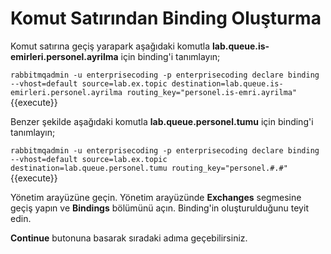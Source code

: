 # Komut Satırından Binding Oluşturma

Komut satırına geçiş yarapark aşağıdaki komutla **lab.queue.is-emirleri.personel.ayrilma** için binding'i tanımlayın;

`rabbitmqadmin -u enterprisecoding -p enterprisecoding declare binding --vhost=default source=lab.ex.topic destination=lab.queue.is-emirleri.personel.ayrilma routing_key="personel.is-emri.ayrilma"`{{execute}}

Benzer şekilde aşağıdaki komutla **lab.queue.personel.tumu** için binding'i tanımlayın;

`rabbitmqadmin -u enterprisecoding -p enterprisecoding declare binding --vhost=default source=lab.ex.topic destination=lab.queue.personel.tumu routing_key="personel.#.#"`{{execute}}

Yönetim arayüzüne geçin. Yönetim arayüzünde **Exchanges** segmesine geçiş yapın ve **Bindings** bölümünü açın. Binding'in oluşturulduğunu teyit edin.

**Continue** butonuna basarak sıradaki adıma geçebilirsiniz.